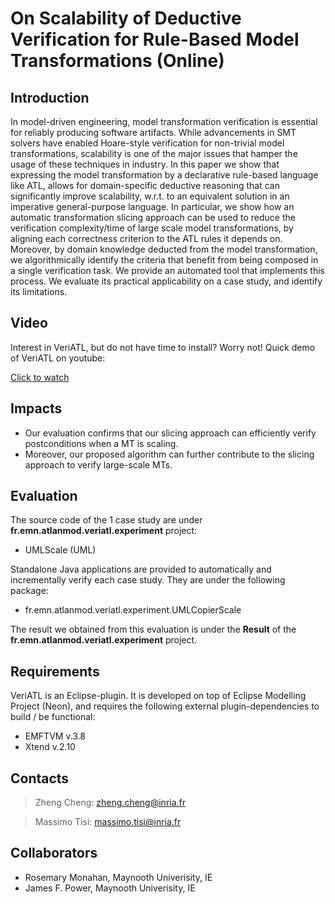 On Scalability of Deductive Verification for Rule-Based Model Transformations (Online)
=======

Introduction
------
In model-driven engineering, model transformation verification is essential for reliably producing software artifacts. While advancements in SMT solvers have enabled Hoare-style verification for non-trivial model transformations, scalability is one of the major issues that hamper the usage of these techniques in industry. In this paper we show that expressing the model transformation by a declarative rule-based language like ATL, allows for domain-specific deductive reasoning that can significantly improve scalability, w.r.t. to an equivalent solution in an imperative general-purpose language. In particular, we show how an automatic transformation slicing approach can be used to reduce the verification complexity/time of large scale model transformations, by aligning each correctness criterion to the ATL rules it depends on. Moreover, by domain knowledge deducted from the model transformation, we algorithmically identify the criteria that benefit from being composed in a single verification task. We provide an automated tool that implements this process. We evaluate its practical applicability on a case study, and identify its limitations.

Video
------
Interest in VeriATL, but do not have time to install? Worry not! Quick demo of VeriATL on youtube: 

[Click to watch](https://youtu.be/zFqbcK4jd9I)

Impacts
------
* Our evaluation confirms that our slicing approach can efficiently verify postconditions when a MT is scaling. 
* Moreover, our proposed algorithm can further contribute to the slicing approach to verify large-scale MTs.


Evaluation
------
The source code of the 1 case study are under **fr.emn.atlanmod.veriatl.experiment** project:
* UMLScale (UML)


Standalone Java applications are provided to automatically and incrementally verify each case study. They are under the following package:
* fr.emn.atlanmod.veriatl.experiment.UMLCopierScale


The result we obtained from this evaluation is under the **Result** of the **fr.emn.atlanmod.veriatl.experiment** project.


Requirements
------
VeriATL is an Eclipse-plugin. It is developed on top of Eclipse Modelling Project (Neon), and requires the following external plugin-dependencies to build / be functional:
* EMFTVM v.3.8
* Xtend v.2.10


Contacts
------
> Zheng Cheng: zheng.cheng@inria.fr

> Massimo Tisi: massimo.tisi@inria.fr

Collaborators
------
* Rosemary Monahan, Maynooth Univerisity, IE
* James F. Power, Maynooth Univerisity, IE
